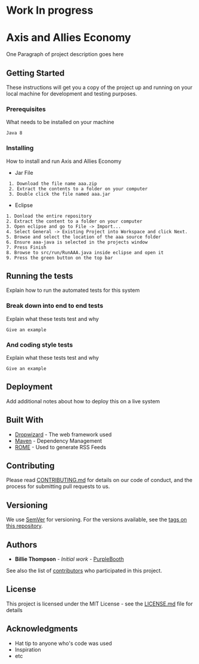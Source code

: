 # Work In progress 

# Axis and Allies Economy

One Paragraph of project description goes here

## Getting Started

These instructions will get you a copy of the project up and running on your local machine for development and testing purposes.

### Prerequisites

What needs to be installed on your machine

```
Java 8
```

### Installing

How to install and run Axis and Allies Economy

* Jar File
```
 1. Download the file name aaa.zip
 2. Extract the contents to a folder on your computer
 3. Double click the file named aaa.jar
```
* Eclipse
```
1. Donload the entire repository
2. Extract the content to a folder on your computer
3. Open eclipse and go to File -> Import...
4. Select General -> Existing Project into Workspace and click Next.
5. Browse and select the location of the aaa source folder
6. Ensure aaa-java is selected in the projects window
7. Press Finish
8. Browse to src/run/RunAAA.java inside eclipse and open it
9. Press the green button on the top bar 
```

## Running the tests

Explain how to run the automated tests for this system

### Break down into end to end tests

Explain what these tests test and why

```
Give an example
```

### And coding style tests

Explain what these tests test and why

```
Give an example
```

## Deployment

Add additional notes about how to deploy this on a live system

## Built With

* [Dropwizard](http://www.dropwizard.io/1.0.2/docs/) - The web framework used
* [Maven](https://maven.apache.org/) - Dependency Management
* [ROME](https://rometools.github.io/rome/) - Used to generate RSS Feeds

## Contributing

Please read [CONTRIBUTING.md](https://gist.github.com/PurpleBooth/b24679402957c63ec426) for details on our code of conduct, and the process for submitting pull requests to us.

## Versioning

We use [SemVer](http://semver.org/) for versioning. For the versions available, see the [tags on this repository](https://github.com/your/project/tags). 

## Authors

* **Billie Thompson** - *Initial work* - [PurpleBooth](https://github.com/PurpleBooth)

See also the list of [contributors](https://github.com/your/project/contributors) who participated in this project.

## License

This project is licensed under the MIT License - see the [LICENSE.md](LICENSE.md) file for details

## Acknowledgments

* Hat tip to anyone who's code was used
* Inspiration
* etc

